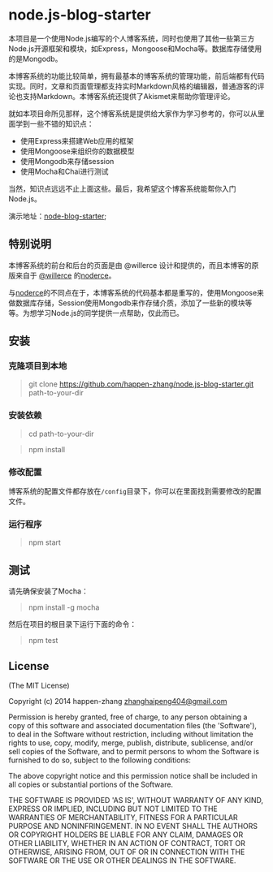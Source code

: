 # node.js-blog-starter  #

本项目是一个使用Node.js编写的个人博客系统，同时也使用了其他一些第三方Node.js开源框架和模块，如Express，Mongoose和Mocha等。数据库存储使用的是Mongodb。

本博客系统的功能比较简单，拥有最基本的博客系统的管理功能，前后端都有代码实现。同时，文章和页面管理都支持实时Markdown风格的编辑器，普通游客的评论也支持Markdown。本博客系统还提供了Akismet来帮助你管理评论。

就如本项目命所见那样，这个博客系统是提供给大家作为学习参考的，你可以从里面学到一些不错的知识点：

* 使用Express来搭建Web应用的框架
* 使用Mongoose来组织你的数据模型
* 使用Mongodb来存储session
* 使用Mocha和Chai进行测试

当然，知识点远远不止上面这些。最后，我希望这个博客系统能帮你入门Node.js。

演示地址：[node-blog-starter]();

## 特别说明 ##

本博客系统的前台和后台的页面是由 @willerce 设计和提供的，而且本博客的原版来自于 [@willerce](http://willerce.com/) 的[noderce](https://github.com/willerce/noderce)。

与[noderce](https://github.com/willerce/noderce)的不同点在于，本博客系统的代码基本都是重写的，使用Mongoose来做数据库存储，Session使用Mongodb来作存储介质，添加了一些新的模块等等。为想学习Node.js的同学提供一点帮助，仅此而已。

## 安装 ##

### 克隆项目到本地 ###

> git clone https://github.com/happen-zhang/node.js-blog-starter.git path-to-your-dir

### 安装依赖 ###

> cd path-to-your-dir

>  npm install

### 修改配置 ###

博客系统的配置文件都存放在`/config`目录下，你可以在里面找到需要修改的配置文件。

### 运行程序 ###

> npm start

## 测试 ##

请先确保安装了Mocha：

> npm install -g mocha

然后在项目的根目录下运行下面的命令：

> npm test

## License ##

(The MIT License)

Copyright (c) 2014 happen-zhang <zhanghaipeng404@gmail.com>

Permission is hereby granted, free of charge, to any person obtaining
a copy of this software and associated documentation files (the
'Software'), to deal in the Software without restriction, including
without limitation the rights to use, copy, modify, merge, publish,
distribute, sublicense, and/or sell copies of the Software, and to
permit persons to whom the Software is furnished to do so, subject to
the following conditions:

The above copyright notice and this permission notice shall be
included in all copies or substantial portions of the Software.

THE SOFTWARE IS PROVIDED 'AS IS', WITHOUT WARRANTY OF ANY KIND,
EXPRESS OR IMPLIED, INCLUDING BUT NOT LIMITED TO THE WARRANTIES OF
MERCHANTABILITY, FITNESS FOR A PARTICULAR PURPOSE AND NONINFRINGEMENT.
IN NO EVENT SHALL THE AUTHORS OR COPYRIGHT HOLDERS BE LIABLE FOR ANY
CLAIM, DAMAGES OR OTHER LIABILITY, WHETHER IN AN ACTION OF CONTRACT,
TORT OR OTHERWISE, ARISING FROM, OUT OF OR IN CONNECTION WITH THE
SOFTWARE OR THE USE OR OTHER DEALINGS IN THE SOFTWARE.
